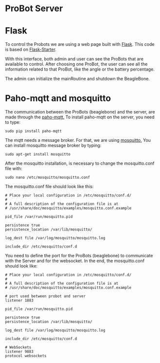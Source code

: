 # ProBot Server

# Flask
To control the Probots we are using a web page built with [Flask](http://flask.pocoo.org/). This code is based on [Flask-Starter](https://github.com/samgclarke/flask-starter).

With this interface, both admin and user can see the ProBots that are available to control. After choosing one ProBot, the user can see all the information related to that ProBot, like the angle or the battery percentage.

The admin can initialize the mainRoutine and shutdown the BeagleBone.

# Paho-mqtt and mosquitto
The communication between the ProBots (beaglebone) and the server, are made through the [paho-mqtt.](http://www.eclipse.org/paho/) To install paho-mqtt on the server, you need to type:
	
	sudo pip install paho-mqtt

The mqtt needs a message broker. For that, we are using [mosquitto.](https://mosquitto.org/) You can install mosquitto message broker by typing:
	
	sudo apt-get install mosquitto
	
After the mosquitto installation, is necessary to change the mosquitto.conf file with:
	
	sudo nano /etc/mosquitto/mosquitto.conf

The mosquitto.conf file should look like this:
	
	# Place your local configuration in /etc/mosquitto/conf.d/
	#
	# A full description of the configuration file is at
	# /usr/share/doc/mosquitto/examples/mosquitto.conf.example

	pid_file /var/run/mosquitto.pid

	persistence true
	persistence_location /var/lib/mosquitto/

	log_dest file /var/log/mosquitto/mosquitto.log

	include_dir /etc/mosquitto/conf.d

You need to define the port for the ProBots (beaglebone) to communicate with the Server and for the websocket. In the end, the mosquitto.conf should look like:

	# Place your local configuration in /etc/mosquitto/conf.d/
	#
	# A full description of the configuration file is at
	# /usr/share/doc/mosquitto/examples/mosquitto.conf.example
	
	# port used between probot and server
	listener 1883 

	pid_file /var/run/mosquitto.pid

	persistence true
	persistence_location /var/lib/mosquitto/

	log_dest file /var/log/mosquitto/mosquitto.log

	include_dir /etc/mosquitto/conf.d	
	
	# WebSockets
	listener 9883
	protocol websockets


	

